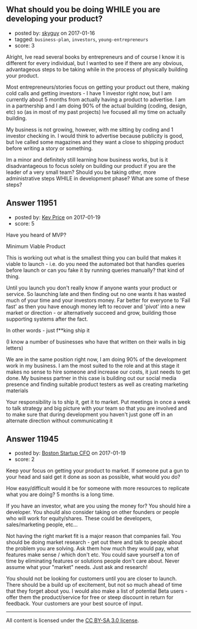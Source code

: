 ## What should you be doing WHILE you are developing your product?

- posted by: [skyguy](https://stackexchange.com/users/4668696/skyguy) on 2017-01-16
- tagged: `business-plan`, `investors`, `young-entrepreneurs`
- score: 3

Alright, Ive read several books by entrepreneurs and of course I know it is different for every individual, but I wanted to see if there are any obvious, advantageous steps to be taking while in the process of physically building your product.

Most entrepreneurs/stories focus on getting your product out there, making cold calls and getting investors - I have 1 investor right now, but I am currently about 5 months from actually having a product to advertise. I am in a partnership and I am doing 90% of the actual building (coding, design, etc) so (as in most of my past projects) Ive focused all my time on actually building. 

My business is not growing, however, with me sitting by coding and 1 investor checking in. I would think to advertise because publicity is good, but Ive called some magazines and they want a close to shipping product before writing a story or something. 

Im a minor and definitely still learning how business works, but is it disadvantageous to focus solely on building our product if you are the leader of a very small team? Should you be taking other, more administrative steps WHILE in development phase? What are some of these steps?


## Answer 11951

- posted by: [Kev Price](https://stackexchange.com/users/1109274/kev-price) on 2017-01-19
- score: 5

Have you heard of MVP?

Minimum Viable Product

This is working out what is the smallest thing you can build that makes it viable to launch - i.e. do you need the automated bot that handles queries before launch or can you fake it by running queries manually? that kind of thing. 

Until you launch you don't really know if anyone wants your product or service. So launching late and then finding out no one wants it has wasted much of your time and your investors money. Far better for everyone to 'Fail fast' as then you have enough money left to recover and 'pivot' into a new market or direction - or alternatively succeed and grow, building those supporting systems after the fact.

In other words - just f**king ship it

(I know a number of businesses who have that written on their walls in big letters)

We are in the same position right now, I am doing 90% of the development work in my business. I am the most suited to the role and at this stage it makes no sense to hire someone and increase our costs, it just needs to get done. My business partner in this case is building out our social media presence and finding suitable product testers as well as creating marketing materials

Your responsibility is to ship it, get it to market. 
Put meetings in  once a week to talk strategy and big picture with your team so that you are involved and to make sure that during development you haven't just gone off in an alternate direction without communicating it


## Answer 11945

- posted by: [Boston Startup CFO](https://stackexchange.com/users/9992633/boston-startup-cfo) on 2017-01-19
- score: 2

Keep your focus on getting your product to market.  If someone put a gun to your head and said get it done as soon as possible, what would you do?  

How easy/difficult would it be for someone with more resources to replicate what you are doing?  5 months is a long time.

If you have an investor, what are you using the money for?  You should hire a developer. You should also consider taking on other founders or people who will work for equity/shares. These could be developers, sales/marketing people, etc... 

Not having the right market fit is a major reason that companies fail.  You should be doing market research - get out there and talk to people about the problem you are solving. Ask them how much they would pay, what features make sense / which don't etc. You could save yourself a ton of time by eliminating features or solutions people don't care about. Never assume what your "market" needs.  Just ask and research!

You should not be looking for customers until you are closer to launch.  There should be a build up of excitement, but not so much ahead of time that they forget about you.  I would also make a list of potential Beta users - offer them the product/service for free or steep discount in return for feedback. Your customers are your best source of input.



---

All content is licensed under the [CC BY-SA 3.0 license](https://creativecommons.org/licenses/by-sa/3.0/).
